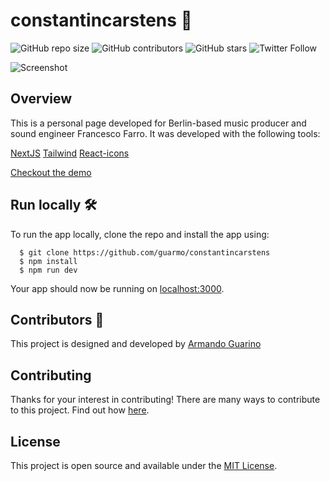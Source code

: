 # constantincarstens :rocket:

![GitHub repo size](https://img.shields.io/github/repo-size/guarmo/constantincarstens)
![GitHub contributors](https://img.shields.io/github/contributors/guarmo/constantincarstens)
![GitHub stars](https://img.shields.io/github/stars/guarmo/constantincarstens?style=social)
![Twitter Follow](https://img.shields.io/twitter/follow/_guarmo?style=social)

![Screenshot](Screenshot.png)

## Overview

This is a personal page developed for Berlin-based music producer and sound engineer Francesco Farro. It was developed with the following tools:

[NextJS](https://nextjs.org/)
[Tailwind](https://tailwindcss.com/)
[React-icons](https://react-icons.github.io/react-icons/)

[Checkout the demo](https://constantincarstens-h4oifkj1r-guarmo.vercel.app/)

## Run locally :hammer_and_wrench:

To run the app locally, clone the repo and install the app using:

```
  $ git clone https://github.com/guarmo/constantincarstens
  $ npm install
  $ npm run dev
```

Your app should now be running on [localhost:3000](http://localhost:3000/).

## Contributors :sparkler:

This project is designed and developed by [Armando Guarino](https://armandoguarino.dev)

## Contributing

Thanks for your interest in contributing! There are many ways to contribute to this project. Find out how [here](https://gist.github.com/MarcDiethelm/7303312).

## License

This project is open source and available under the [MIT License](LICENSE.md).
